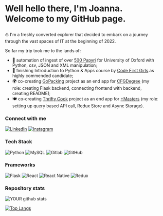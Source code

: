 # Well hello there, I'm Joanna. Welcome to my GitHub page.

 :sailboat: I'm a freshly converted explorer that decided to embark on a journey through the vast spaces of IT at the beginning of 2022. 
 
 So far my trip took me to the lands of:
 - :scroll: automation of ingest of over [500 Papyri](https://digital.bodleian.ox.ac.uk/collections/greek-and-latin-papyri/) for University of Oxford with Python, csv, JSON and XML manipulation;
 - :snake: finishing Introduction to Python & Apps course by [Code First Girls](https://codefirstgirls.com/courses/classes/coding-kickstarter/) as highly commended candidate;
 - :earth_africa: co-creating [GoPacking](https://github.com/asikowe/packing-list-project) project as an end app for [CFGDegree](https://codefirstgirls.com/courses/cfgdegree/) (my role: creating Flask backend, connecting frontend with backend, creating README);
 - :plate_with_cutlery: co-creating [Thrifty Cook](https://github.com/asikowe/thrifty-cook) project as an end app for [+Masters](https://codefirstgirls.com/courses/masters/) (my role: setting up query based API call, Redux Store and Async Storage).

### Connect with me
[![LinkedIn](https://img.shields.io/badge/-LINKEDIN-0077B5?style=for-the-badge&logo=linkedin&logoColor=white)](https://www.linkedin.com/in/joanna-b-4043a6198)
[![Instagram](https://img.shields.io/badge/Instagram-E4405F?style=for-the-badge&logo=instagram&logoColor=white)](https://www.instagram.com/asikowe/)

### Tech Stack
![Python](https://img.shields.io/badge/python%20-%2314354C.svg?&style=for-the-badge&logo=python&logoColor=white)
![MySQL](https://img.shields.io/badge/MySQL-00000F?style=for-the-badge&logo=mysql&logoColor=white)
![Gitlab](https://img.shields.io/badge/gitlab%20-%2314354C.svg?&style=for-the-badge&logo=gitlab&logoColor=white)
![GitHub](https://img.shields.io/badge/github-%23121011.svg?style=for-the-badge&logo=github&logoColor=white)

### Frameworks
![Flask](https://img.shields.io/badge/flask-%23000.svg?style=for-the-badge&logo=flask&logoColor=white)
![React](https://img.shields.io/badge/react-%2320232a.svg?style=for-the-badge&logo=react&logoColor=%2361DAFB)
![React Native](https://img.shields.io/badge/react_native-%2320232a.svg?style=for-the-badge&logo=react&logoColor=%2361DAFB)
![Redux](https://img.shields.io/badge/redux-%23593d88.svg?style=for-the-badge&logo=redux&logoColor=white)

### Repository stats
![YOUR github stats](https://github-readme-stats.vercel.app/api?username=asikowe&show_icons=true&include_all_commits=true&hide_rank=true)

[![Top Langs](https://github-readme-stats.vercel.app/api/top-langs/?username=asikowe&layout=compact&count_private=true)](https://github.com/anuraghazra/github-readme-stats)

